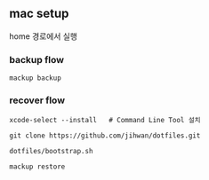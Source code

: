 
## mac setup

home 경로에서 실행

### backup flow

```
mackup backup
```


### recover flow

```
xcode-select --install   # Command Line Tool 설치

git clone https://github.com/jihwan/dotfiles.git

dotfiles/bootstrap.sh

mackup restore
```
